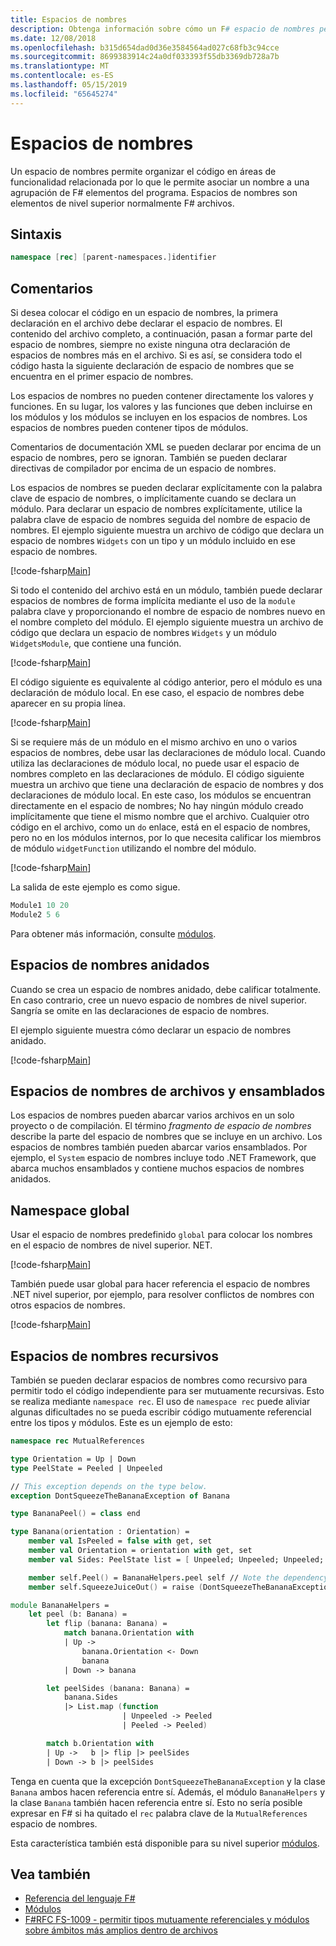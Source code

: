 ```yaml
---
title: Espacios de nombres
description: Obtenga información sobre cómo un F# espacio de nombres permite organizar el código en las áreas de funcionalidad relacionada por lo que le permite asociar un nombre a una agrupación de elementos de programa.
ms.date: 12/08/2018
ms.openlocfilehash: b315d654dad0d36e3584564ad027c68fb3c94cce
ms.sourcegitcommit: 8699383914c24a0df033393f55db3369db728a7b
ms.translationtype: MT
ms.contentlocale: es-ES
ms.lasthandoff: 05/15/2019
ms.locfileid: "65645274"
---
```

# <a name="namespaces"></a>Espacios de nombres

Un espacio de nombres permite organizar el código en áreas de funcionalidad relacionada por lo que le permite asociar un nombre a una agrupación de F# elementos del programa. Espacios de nombres son elementos de nivel superior normalmente F# archivos.

## <a name="syntax"></a>Sintaxis

```fsharp
namespace [rec] [parent-namespaces.]identifier
```

## <a name="remarks"></a>Comentarios

Si desea colocar el código en un espacio de nombres, la primera declaración en el archivo debe declarar el espacio de nombres. El contenido del archivo completo, a continuación, pasan a formar parte del espacio de nombres, siempre no existe ninguna otra declaración de espacios de nombres más en el archivo. Si es así, se considera todo el código hasta la siguiente declaración de espacio de nombres que se encuentra en el primer espacio de nombres.

Los espacios de nombres no pueden contener directamente los valores y funciones. En su lugar, los valores y las funciones que deben incluirse en los módulos y los módulos se incluyen en los espacios de nombres. Los espacios de nombres pueden contener tipos de módulos.

Comentarios de documentación XML se pueden declarar por encima de un espacio de nombres, pero se ignoran. También se pueden declarar directivas de compilador por encima de un espacio de nombres.

Los espacios de nombres se pueden declarar explícitamente con la palabra clave de espacio de nombres, o implícitamente cuando se declara un módulo. Para declarar un espacio de nombres explícitamente, utilice la palabra clave de espacio de nombres seguida del nombre de espacio de nombres. El ejemplo siguiente muestra un archivo de código que declara un espacio de nombres `Widgets` con un tipo y un módulo incluido en ese espacio de nombres.

[!code-fsharp[Main](../../../samples/snippets/fsharp/lang-ref-2/snippet6406.fs)]

Si todo el contenido del archivo está en un módulo, también puede declarar espacios de nombres de forma implícita mediante el uso de la `module` palabra clave y proporcionando el nombre de espacio de nombres nuevo en el nombre completo del módulo. El ejemplo siguiente muestra un archivo de código que declara un espacio de nombres `Widgets` y un módulo `WidgetsModule`, que contiene una función.

[!code-fsharp[Main](../../../samples/snippets/fsharp/lang-ref-2/snippet6401.fs)]

El código siguiente es equivalente al código anterior, pero el módulo es una declaración de módulo local. En ese caso, el espacio de nombres debe aparecer en su propia línea.

[!code-fsharp[Main](../../../samples/snippets/fsharp/namespaces/snippet6402.fs)]

Si se requiere más de un módulo en el mismo archivo en uno o varios espacios de nombres, debe usar las declaraciones de módulo local. Cuando utiliza las declaraciones de módulo local, no puede usar el espacio de nombres completo en las declaraciones de módulo. El código siguiente muestra un archivo que tiene una declaración de espacio de nombres y dos declaraciones de módulo local. En este caso, los módulos se encuentran directamente en el espacio de nombres; No hay ningún módulo creado implícitamente que tiene el mismo nombre que el archivo. Cualquier otro código en el archivo, como un `do` enlace, está en el espacio de nombres, pero no en los módulos internos, por lo que necesita calificar los miembros de módulo `widgetFunction` utilizando el nombre del módulo.

[!code-fsharp[Main](../../../samples/snippets/fsharp/lang-ref-2/snippet6403.fs)]

La salida de este ejemplo es como sigue.

```fsharp
Module1 10 20
Module2 5 6
```

Para obtener más información, consulte [módulos](modules.md).

## <a name="nested-namespaces"></a>Espacios de nombres anidados

Cuando se crea un espacio de nombres anidado, debe calificar totalmente. En caso contrario, cree un nuevo espacio de nombres de nivel superior. Sangría se omite en las declaraciones de espacio de nombres.

El ejemplo siguiente muestra cómo declarar un espacio de nombres anidado.

[!code-fsharp[Main](../../../samples/snippets/fsharp/lang-ref-2/snippet6404.fs)]

## <a name="namespaces-in-files-and-assemblies"></a>Espacios de nombres de archivos y ensamblados

Los espacios de nombres pueden abarcar varios archivos en un solo proyecto o de compilación. El término *fragmento de espacio de nombres* describe la parte del espacio de nombres que se incluye en un archivo. Los espacios de nombres también pueden abarcar varios ensamblados. Por ejemplo, el `System` espacio de nombres incluye todo .NET Framework, que abarca muchos ensamblados y contiene muchos espacios de nombres anidados.

## <a name="global-namespace"></a>Namespace global

Usar el espacio de nombres predefinido `global` para colocar los nombres en el espacio de nombres de nivel superior. NET.

[!code-fsharp[Main](../../../samples/snippets/fsharp/lang-ref-2/snippet6407.fs)]

También puede usar global para hacer referencia el espacio de nombres .NET nivel superior, por ejemplo, para resolver conflictos de nombres con otros espacios de nombres.

[!code-fsharp[Main](../../../samples/snippets/fsharp/lang-ref-2/snippet6408.fs)]

## <a name="recursive-namespaces"></a>Espacios de nombres recursivos

También se pueden declarar espacios de nombres como recursivo para permitir todo el código independiente para ser mutuamente recursivas.  Esto se realiza mediante `namespace rec`. El uso de `namespace rec` puede aliviar algunas dificultades no se pueda escribir código mutuamente referencial entre los tipos y módulos. Este es un ejemplo de esto:

```fsharp
namespace rec MutualReferences

type Orientation = Up | Down
type PeelState = Peeled | Unpeeled

// This exception depends on the type below.
exception DontSqueezeTheBananaException of Banana

type BananaPeel() = class end

type Banana(orientation : Orientation) =
    member val IsPeeled = false with get, set
    member val Orientation = orientation with get, set
    member val Sides: PeelState list = [ Unpeeled; Unpeeled; Unpeeled; Unpeeled] with get, set

    member self.Peel() = BananaHelpers.peel self // Note the dependency on the BananaHelpers module.
    member self.SqueezeJuiceOut() = raise (DontSqueezeTheBananaException self) // This member depends on the exception above.

module BananaHelpers =
    let peel (b: Banana) =
        let flip (banana: Banana) =
            match banana.Orientation with
            | Up -> 
                banana.Orientation <- Down
                banana
            | Down -> banana

        let peelSides (banana: Banana) =
            banana.Sides
            |> List.map (function
                         | Unpeeled -> Peeled
                         | Peeled -> Peeled)

        match b.Orientation with
        | Up ->   b |> flip |> peelSides
        | Down -> b |> peelSides
```

Tenga en cuenta que la excepción `DontSqueezeTheBananaException` y la clase `Banana` ambos hacen referencia entre sí.  Además, el módulo `BananaHelpers` y la clase `Banana` también hacen referencia entre sí. Esto no sería posible expresar en F# si ha quitado el `rec` palabra clave de la `MutualReferences` espacio de nombres.

Esta característica también está disponible para su nivel superior [módulos](modules.md).

## <a name="see-also"></a>Vea también

- [Referencia del lenguaje F#](index.md)
- [Módulos](modules.md)
- [F#RFC FS-1009 - permitir tipos mutuamente referenciales y módulos sobre ámbitos más amplios dentro de archivos](https://github.com/fsharp/fslang-design/blob/master/FSharp-4.1/FS-1009-mutually-referential-types-and-modules-single-scope.md)
